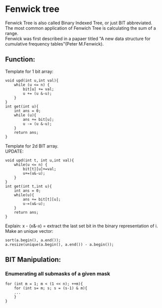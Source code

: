 # Fenwick tree  
Fenwick Tree is also called Binary Indexed Tree, or just BIT abbreviated.  
The most common application of Fenwich Tree is calculating the sum of a range.  
Fenwick was first described in a papaer titled "A new data structure for cumulative frequency tables"(Peter M.Fenwick).  
## Function:
Template for 1 bit array:  
```
void upd(int u,int val){
	while (u <= n) {
		bit[u] += val;
		u += (u &-u);
	}
}
int get(int u){
	int ans = 0;
	while (u){
		ans += bit[u];
		u -= (u &-u);
	}
	return ans;
}
```  
Template for 2d BIT array.  
UPDATE:  
```
void upd(int t, int u,int val){
	while(u <= n) {
		bit[t][u]+=val;
		u+=(u&-u);
	}
}
int get(int t,int u){
	int ans = 0;
	while(u){
		ans += bit[t][u];
		u-=(u&-u);
	}
	return ans;
}
```  
Explain: x - (x&-x) = extract the last set bit in the binary representation of i.  
Make an unique vector:
```
sort(a.begin(), a.end());
a.resize(unique(a.begin(), a.end()) - a.begin());
```  
## BIT Manipulation:  
### Enumerating all submasks of a given mask  
```
for (int m = 1; m < (1 << n); ++m){
	for (int s= m; s; s = (s-1) & m){
	...
	}
}
```  


